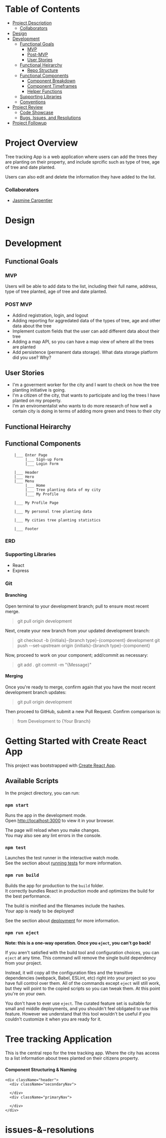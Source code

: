 
# Table of Contents

- [Project Description](#project-description)
  - [Collaborators](#collaborators)
- [Design](#design)
- [Development](#development)
  - [Functional Goals](#functional-goals)
    - [MVP](#mvp)
    - [Post-MVP](#post-mvp)
    - [User Stories](#user-stories)
  - [Functional Heirarchy](#functional-heirarchy)
    - [Repo Structure](#repo-structure)
  - [Functional Components](#functional-components)
    - [Component Breakdown](#component-breakdown)
    - [Component Timeframes](#component-timeframes)
    - [Helper Functions](#helper-functions)
  - [Supporting Libraries](#supporting-libraries)
  - [Conventions](#conventions)
- [Project Review](#project-review)
  - [Code Showcase](#code-showcase)
  - [Bugs, Issues, and Resolutions](#issues-&-resolutions)
- [Project Followup](#project-followup)

# Project Overview

Tree tracking App is a web application where users can add the trees they are planting on their property, and include sprcific such as type of tree, age of tree and date planted.

Users can also edit and delete the information they have added to the list. 

### Collaborators
* [Jasmine Carpentier](https://github.com/jascarpentier)

# Design 



# Development

## Functional Goals

### MVP 

Users will be able to add data to the list, including their full name, address, type of tree planted, age of tree and date planted. 


### POST MVP

- Addind registration, login, and logout 
- Adding reporting for aggredated data of the types of tree, age and other data about the tree
- Implement custom fields that the user can add different data about their tree
- Adding a map API, so you can have a map view of where all the trees are planted
- Add persistence (permanent data storage). What data storage platform did you use? Why?

## User Stories 
 * I'm a goverment worker for the city and I want to check on how the tree planting initiative is going.
 * I'm a citizen of the city, that wants to participate and log the trees I have planted on my property.
 * I'm an enviromentalist who wants to do more research of how well a certain city is doing in terms of adding more green and trees to their city

## Functional Heirarchy

## Functional Components

```
    |___ Enter Page
         |___ Sign-up Form
         |___ Login Form

    |___ Header
    |___ Hero
    |___ Menu
         |___ Home
         |___ Tree planting data of my city
         |___ My Profile

    |___ My Profile Page
      
    |___ My personal tree planting data

    |___ My cities tree planting statistics

    |___ Footer 

```

### ERD



### Supporting Libraries

* React
* Express

### Git

#### Branching

Open terminal to your development branch; pull to ensure most recent merge.
> git pull origin development

Next, create your new branch from your updated development branch:
> git checkout -b {initials}-{branch type}-{component} development
> git push --set-upstream origin {initials}-{branch type}-{component}

Now, proceed to work on your component; add/commit as necessary:
> git add .
> git commit -m "{Message}"

#### Merging

Once you're ready to merge, confirm again that you have the most recent development branch updates:
> git pull origin development

Then proceed to GitHub, submit a new Pull Request. Confirm comparison is:
> from Development to {Your Branch}

# Getting Started with Create React App

This project was bootstrapped with [Create React App](https://github.com/facebook/create-react-app).

## Available Scripts

In the project directory, you can run:

### `npm start`

Runs the app in the development mode.\
Open [http://localhost:3000](http://localhost:3000) to view it in your browser.

The page will reload when you make changes.\
You may also see any lint errors in the console.

### `npm test`

Launches the test runner in the interactive watch mode.\
See the section about [running tests](https://facebook.github.io/create-react-app/docs/running-tests) for more information.

### `npm run build`

Builds the app for production to the `build` folder.\
It correctly bundles React in production mode and optimizes the build for the best performance.

The build is minified and the filenames include the hashes.\
Your app is ready to be deployed!

See the section about [deployment](https://facebook.github.io/create-react-app/docs/deployment) for more information.

### `npm run eject`

**Note: this is a one-way operation. Once you `eject`, you can't go back!**

If you aren't satisfied with the build tool and configuration choices, you can `eject` at any time. This command will remove the single build dependency from your project.

Instead, it will copy all the configuration files and the transitive dependencies (webpack, Babel, ESLint, etc) right into your project so you have full control over them. All of the commands except `eject` will still work, but they will point to the copied scripts so you can tweak them. At this point you're on your own.

You don't have to ever use `eject`. The curated feature set is suitable for small and middle deployments, and you shouldn't feel obligated to use this feature. However we understand that this tool wouldn't be useful if you couldn't customize it when you are ready for it.

# Tree tracking Application

This is the central repo for the tree tracking app. Where the city has access to a list information about trees planted on their citizens property.


#### Component Structuring & Naming

```
<div className="header">
  <div className="secondaryNav">

  </div>
  <div className="primaryNav">

  </div>
</div>
```
# issues-&-resolutions